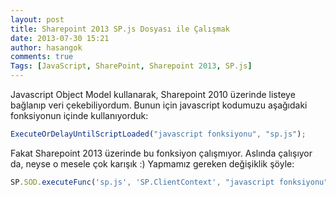 ```yaml
---
layout: post
title: Sharepoint 2013 SP.js Dosyası ile Çalışmak
date: 2013-07-30 15:21
author: hasangok
comments: true
Tags: [JavaScript, SharePoint, Sharepoint 2013, SP.js]
---
```

Javascript Object Model kullanarak, Sharepoint 2010 üzerinde listeye bağlanıp veri çekebiliyordum. Bunun için javascript kodumuzu aşağıdaki fonksiyonun içinde kullanıyorduk:

```javascript
ExecuteOrDelayUntilScriptLoaded("javascript fonksiyonu", "sp.js");
```
Fakat Sharepoint 2013 üzerinde bu fonksiyon çalışmıyor. Aslında çalışıyor da, neyse o mesele çok karışık :) Yapmamız gereken değişiklik şöyle:
```javascript
SP.SOD.executeFunc('sp.js', 'SP.ClientContext', "javascript fonksiyonu");
```